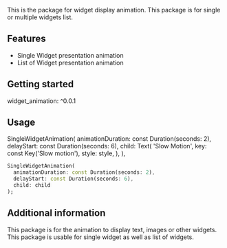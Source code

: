 <!-- 
This README describes the package. If you publish this package to pub.dev,
this README's contents appear on the landing page for your package.

For information about how to write a good package README, see the guide for
[writing package pages](https://dart.dev/guides/libraries/writing-package-pages). 

For general information about developing packages, see the Dart guide for
[creating packages](https://dart.dev/guides/libraries/create-library-packages)
and the Flutter guide for
[developing packages and plugins](https://flutter.dev/developing-packages). 
-->

This is the package for widget display animation. This package is for single or multiple widgets list.

## Features

- Single Widget presentation animation
- List of Widget presentation animation

## Getting started

widget_animation: ^0.0.1

## Usage

SingleWidgetAnimation(
animationDuration: const Duration(seconds: 2),
delayStart: const Duration(seconds: 6),
child: Text(
'Slow Motion',
key: const Key('Slow motion'),
style: style,
),
),

```dart
SingleWidgetAnimation(
  animationDuration: const Duration(seconds: 2),
  delayStart: const Duration(seconds: 6),
  child: child
);
```

## Additional information

This package is for the animation to display text, images or other widgets. This package is usable for
single widget as well as list of widgets.
